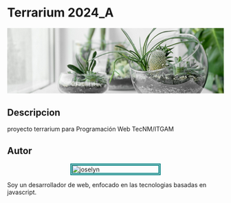 # Terrarium 2024_A
![Terrarium Image](./images/terrarium_banner.jpg)

## Descripcion
proyecto terrarium para Programación Web TecNM/ITGAM

## Autor
<img
style="border: teal 5px double; display: block; margin-left: auto; margin-right: auto;"
src="https://avatars.githubusercontent.com/u/159564499?v=4" alt="joselyn"
width="200px">

Soy un desarrollador de web, enfocado en las tecnologias basadas en javascript.
